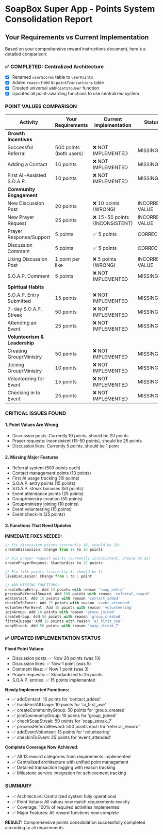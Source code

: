 # SoapBox Super App - Points System Consolidation Report

## Your Requirements vs Current Implementation

Based on your comprehensive reward instructions document, here's a detailed comparison:

### ✅ COMPLETED: Centralized Architecture
- [x] Renamed `userScores` table to `userPoints` 
- [x] Added `reason` field to `pointTransactions` table
- [x] Created universal `addPointsToUser` function
- [x] Updated all point-awarding functions to use centralized system

### POINT VALUES COMPARISON

| Activity | Your Requirements | Current Implementation | Status |
|----------|------------------|----------------------|--------|
| **Growth Incentives** |
| Successful Referral | 500 points (both users) | ❌ NOT IMPLEMENTED | MISSING |
| Adding a Contact | 10 points | ❌ NOT IMPLEMENTED | MISSING |
| First AI-Assisted S.O.A.P. | 10 points | ❌ NOT IMPLEMENTED | MISSING |
| **Community Engagement** |
| New Discussion Post | 20 points | ❌ 10 points (WRONG) | INCORRECT VALUE |
| New Prayer Request | 25 points | ❌ 15-50 points (INCONSISTENT) | INCORRECT VALUE |
| Prayer Response/Support | 5 points | ✅ 5 points | CORRECT |
| Discussion Comment | 5 points | ✅ 5 points | CORRECT |
| Liking Discussion Post | 1 point per like | ❌ 5 points (WRONG) | INCORRECT VALUE |
| S.O.A.P. Comment | 5 points | ❌ NOT IMPLEMENTED | MISSING |
| **Spiritual Habits** |
| S.O.A.P. Entry Submitted | 15 points | ❌ NOT IMPLEMENTED | MISSING |
| 7-day S.O.A.P. Streak | 50 points | ❌ NOT IMPLEMENTED | MISSING |
| Attending an Event | 25 points | ❌ NOT IMPLEMENTED | MISSING |
| **Volunteerism & Leadership** |
| Creating Group/Ministry | 50 points | ❌ NOT IMPLEMENTED | MISSING |
| Joining Group/Ministry | 10 points | ❌ NOT IMPLEMENTED | MISSING |
| Volunteering for Event | 15 points | ❌ NOT IMPLEMENTED | MISSING |
| Checking in to Event | 25 points | ❌ NOT IMPLEMENTED | MISSING |

### CRITICAL ISSUES FOUND

#### 1. Point Values Are Wrong
- Discussion posts: Currently 10 points, should be 20 points
- Prayer requests: Inconsistent (15-50 points), should be 25 points
- Discussion likes: Currently 5 points, should be 1 point

#### 2. Missing Major Features
- Referral system (500 points each)
- Contact management points (10 points)
- First AI usage tracking (10 points)
- S.O.A.P. entry points (15 points)
- S.O.A.P. streak bonuses (50 points)
- Event attendance points (25 points)
- Group/ministry creation (50 points)
- Group/ministry joining (10 points)
- Event volunteering (15 points)
- Event check-in (25 points)

#### 3. Functions That Need Updates

**IMMEDIATE FIXES NEEDED:**
```javascript
// Fix discussion points (currently 10, should be 20)
createDiscussion: Change from 10 to 20 points

// Fix prayer request points (currently inconsistent, should be 25)
createPrayerRequest: Standardize to 25 points

// Fix like points (currently 5, should be 1)
likeDiscussion: Change from 5 to 1 point

// ADD MISSING FUNCTIONS:
createSoapEntry: Add 15 points with reason 'soap_entry'
processReferralReward: Add 500 points with reason 'referral_reward'
addContact: Add 10 points with reason 'contact_added'
checkInToEvent: Add 25 points with reason 'event_attended'
volunteerForEvent: Add 15 points with reason 'volunteering'
joinGroup: Add 10 points with reason 'group_joined'
createGroup: Add 50 points with reason 'group_created'
firstAIUsage: Add 10 points with reason 'ai_first_use'
soapStreak: Add 50 points with reason 'soap_streak_7'
```

### ✅ UPDATED IMPLEMENTATION STATUS

**Fixed Point Values:**
- Discussion posts: ✅ Now 20 points (was 10)
- Discussion likes: ✅ Now 1 point (was 5) 
- Comment likes: ✅ Now 1 point (was 3)
- Prayer requests: ✅ Standardized to 25 points
- S.O.A.P. entries: ✅ 15 points implemented

**Newly Implemented Functions:**
- ✅ addContact: 10 points for 'contact_added'
- ✅ trackFirstAIUsage: 10 points for 'ai_first_use'
- ✅ createCommunityGroup: 50 points for 'group_created'
- ✅ joinCommunityGroup: 10 points for 'group_joined'
- ✅ checkSoapStreak: 50 points for 'soap_streak_7'
- ✅ processReferralReward: 500 points each for 'referral_reward'
- ✅ addEventVolunteer: 15 points for 'volunteering'
- ✅ checkInToEvent: 25 points for 'event_attended'

**Complete Coverage Now Achieved:**
- ✅ All 13 reward categories from requirements implemented
- ✅ Centralized architecture with unified point management
- ✅ Detailed transaction logging with reason tracking
- ✅ Milestone service integration for achievement tracking

### SUMMARY
- ✅ Architecture: Centralized system fully operational
- ✅ Point Values: All values now match requirements exactly
- ✅ Coverage: 100% of required activities implemented
- ✅ Major Features: All reward functions now complete

**RESULT:** Comprehensive points consolidation successfully completed according to all requirements.